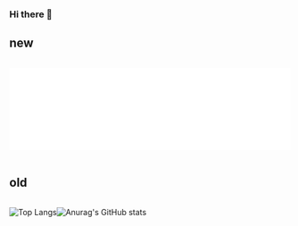 ### Hi there 👋

## new

<div style="display: flex; flex-direction: row">


![GeneralMine's GitHub overview](https://github.com/GeneralMine/GeneralMine/blob/master/generated/overview.svg)

![GeneralMine's GitHub languages](https://github.com/GeneralMine/GeneralMine/blob/master/generated/languages.svg)

</div>

## old

<div style="display: flex; flex-direction: row">

![Top Langs](https://github-readme-stats.vercel.app/api/top-langs/?username=GeneralMine&count_private=true&layout=compact&theme=tokyonight)

![Anurag's GitHub stats](https://github-readme-stats.vercel.app/api?username=GeneralMine&count_private=true&show_icons=true&theme=tokyonight)

</div>

<!---
From
https://github.com/jstrieb/github-stats

https://github.com/anuraghazra/github-readme-stats
--->
